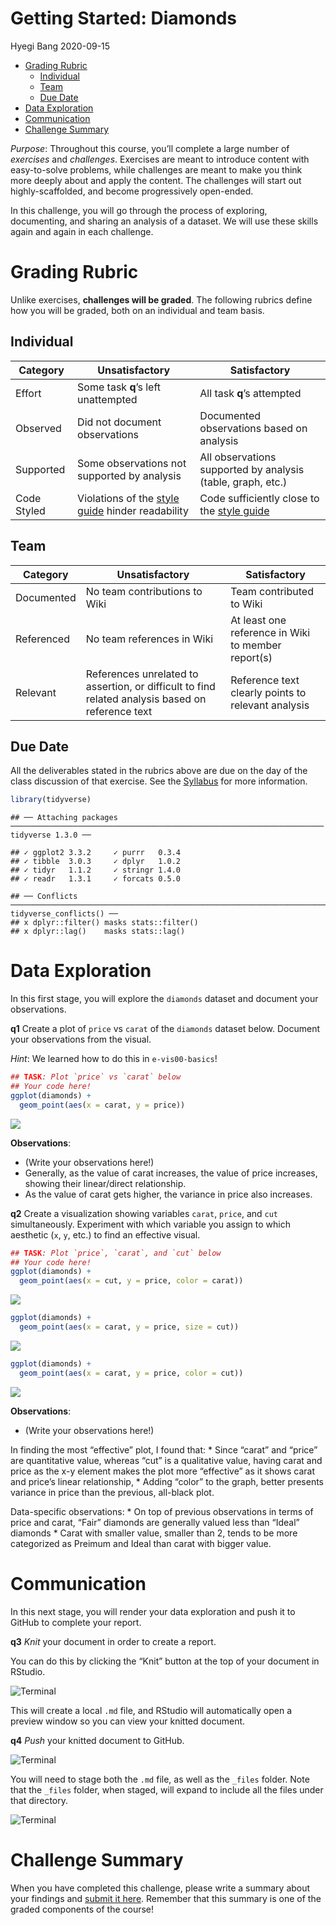 Getting Started: Diamonds
================
Hyegi Bang
2020-09-15

  - [Grading Rubric](#grading-rubric)
      - [Individual](#individual)
      - [Team](#team)
      - [Due Date](#due-date)
  - [Data Exploration](#data-exploration)
  - [Communication](#communication)
  - [Challenge Summary](#challenge-summary)

*Purpose*: Throughout this course, you’ll complete a large number of
*exercises* and *challenges*. Exercises are meant to introduce content
with easy-to-solve problems, while challenges are meant to make you
think more deeply about and apply the content. The challenges will start
out highly-scaffolded, and become progressively open-ended.

In this challenge, you will go through the process of exploring,
documenting, and sharing an analysis of a dataset. We will use these
skills again and again in each challenge.

<!-- include-rubric -->

# Grading Rubric

<!-- -------------------------------------------------- -->

Unlike exercises, **challenges will be graded**. The following rubrics
define how you will be graded, both on an individual and team basis.

## Individual

<!-- ------------------------- -->

| Category    | Unsatisfactory                                                                   | Satisfactory                                                               |
| ----------- | -------------------------------------------------------------------------------- | -------------------------------------------------------------------------- |
| Effort      | Some task **q**’s left unattempted                                               | All task **q**’s attempted                                                 |
| Observed    | Did not document observations                                                    | Documented observations based on analysis                                  |
| Supported   | Some observations not supported by analysis                                      | All observations supported by analysis (table, graph, etc.)                |
| Code Styled | Violations of the [style guide](https://style.tidyverse.org/) hinder readability | Code sufficiently close to the [style guide](https://style.tidyverse.org/) |

## Team

<!-- ------------------------- -->

| Category   | Unsatisfactory                                                                                   | Satisfactory                                       |
| ---------- | ------------------------------------------------------------------------------------------------ | -------------------------------------------------- |
| Documented | No team contributions to Wiki                                                                    | Team contributed to Wiki                           |
| Referenced | No team references in Wiki                                                                       | At least one reference in Wiki to member report(s) |
| Relevant   | References unrelated to assertion, or difficult to find related analysis based on reference text | Reference text clearly points to relevant analysis |

## Due Date

<!-- ------------------------- -->

All the deliverables stated in the rubrics above are due on the day of
the class discussion of that exercise. See the
[Syllabus](https://drive.google.com/file/d/15XBfRsGHdPokHUTbuBUzsSgqo0JCbUOB/view?usp=sharing)
for more information.

``` r
library(tidyverse)
```

    ## ── Attaching packages ────────────────────────────────────────────────────────────────────── tidyverse 1.3.0 ──

    ## ✓ ggplot2 3.3.2     ✓ purrr   0.3.4
    ## ✓ tibble  3.0.3     ✓ dplyr   1.0.2
    ## ✓ tidyr   1.1.2     ✓ stringr 1.4.0
    ## ✓ readr   1.3.1     ✓ forcats 0.5.0

    ## ── Conflicts ───────────────────────────────────────────────────────────────────────── tidyverse_conflicts() ──
    ## x dplyr::filter() masks stats::filter()
    ## x dplyr::lag()    masks stats::lag()

# Data Exploration

<!-- -------------------------------------------------- -->

In this first stage, you will explore the `diamonds` dataset and
document your observations.

**q1** Create a plot of `price` vs `carat` of the `diamonds` dataset
below. Document your observations from the visual.

*Hint*: We learned how to do this in `e-vis00-basics`\!

``` r
## TASK: Plot `price` vs `carat` below
## Your code here!
ggplot(diamonds) +
  geom_point(aes(x = carat, y = price))
```

![](c00-diamonds-assignment_files/figure-gfm/q1-task-1.png)<!-- -->

**Observations**:

  - (Write your observations here\!)
  - Generally, as the value of carat increases, the value of price
    increases, showing their linear/direct relationship.
  - As the value of carat gets higher, the variance in price also
    increases.

**q2** Create a visualization showing variables `carat`, `price`, and
`cut` simultaneously. Experiment with which variable you assign to which
aesthetic (`x`, `y`, etc.) to find an effective visual.

``` r
## TASK: Plot `price`, `carat`, and `cut` below
## Your code here!
ggplot(diamonds) +
  geom_point(aes(x = cut, y = price, color = carat))
```

![](c00-diamonds-assignment_files/figure-gfm/q2-task1-1.png)<!-- -->

``` r
ggplot(diamonds) +
  geom_point(aes(x = carat, y = price, size = cut))
```

![](c00-diamonds-assignment_files/figure-gfm/q2-task2-1.png)<!-- -->

``` r
ggplot(diamonds) +
  geom_point(aes(x = carat, y = price, color = cut))  
```

![](c00-diamonds-assignment_files/figure-gfm/q2-task3-1.png)<!-- -->

**Observations**:

  - (Write your observations here\!)

In finding the most “effective” plot, I found that: \* Since “carat” and
“price” are quantitative value, whereas “cut” is a qualitative value,
having carat and price as the x-y element makes the plot more
“effective” as it shows carat and price’s linear relationship, \*
Adding “color” to the graph, better presents variance in price than the
previous, all-black plot.

Data-specific observations: \* On top of previous observations in terms
of price and carat, “Fair” diamonds are generally valued less than
“Ideal” diamonds \* Carat with smaller value, smaller than 2, tends to
be more categorized as Preimum and Ideal than carat with bigger value.

# Communication

<!-- -------------------------------------------------- -->

In this next stage, you will render your data exploration and push it to
GitHub to complete your report.

**q3** *Knit* your document in order to create a report.

You can do this by clicking the “Knit” button at the top of your
document in RStudio.

![Terminal](./images/c00-knit.png)

This will create a local `.md` file, and RStudio will automatically open
a preview window so you can view your knitted document.

**q4** *Push* your knitted document to GitHub.

![Terminal](./images/c00-unstaged.png)

You will need to stage both the `.md` file, as well as the `_files`
folder. Note that the `_files` folder, when staged, will expand to
include all the files under that directory.

![Terminal](./images/c00-staged.png)

# Challenge Summary

<!-- -------------------------------------------------- -->

When you have completed this challenge, please write a summary about
your findings and [submit it
here](https://olin.qualtrics.com/jfe/form/SV_6sMhI2DEvNZBgXz). Remember
that this summary is one of the graded components of the course\!
